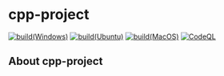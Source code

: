 # cpp-project

[![build(Windows)](https://github.com/infokiir/cpp-project/actions/workflows/build-windows.yml/badge.svg)](https://github.com/infokiir/cpp-project/actions/workflows/build-windows.yml)
[![build(Ubuntu)](https://github.com/infokiir/cpp-project/actions/workflows/build-ubuntu.yml/badge.svg)](https://github.com/infokiir/cpp-project/actions/workflows/build-ubuntu.yml)
[![build(MacOS)](https://github.com/infokiir/cpp-project/actions/workflows/build-macos.yml/badge.svg)](https://github.com/infokiir/cpp-project/actions/workflows/build-macos.yml)
[![CodeQL](https://github.com/infokiir/cpp-project/actions/workflows/codeql-analysis.yml/badge.svg)](https://github.com/infokiir/cpp-project/actions/workflows/codeql-analysis.yml)

## About cpp-project

